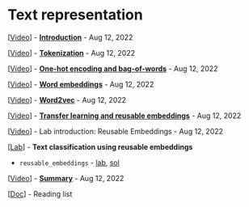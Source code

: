 # Text representation

[<a class="reference external" href="https://www.youtube.com/watch?v=v1WUcA6rf5I" target="_blank">Video</a>] - **[Introduction](intro.md)** - Aug 12, 2022

[<a class="reference external" href="https://www.youtube.com/watch?v=MSskpst-bEE" target="_blank">Video</a>] - **[Tokenization](tokenization.md)** - Aug 12, 2022

[<a class="reference external" href="https://www.youtube.com/watch?v=G1UuPOXBzmw" target="_blank">Video</a>] - **[One-hot encoding and bag-of-words](one_hot_encoding_and_bag_of_words.md)** - Aug 12, 2022

[<a class="reference external" href="https://www.youtube.com/watch?v=vLLXwLSOgts" target="_blank">Video</a>] - **[Word embeddings](word_embeddings.md)** - Aug 12, 2022

[<a class="reference external" href="https://www.youtube.com/watch?v=PrxBN1zPMuc" target="_blank">Video</a>] - **[Word2vec](word2vec.md)** - Aug 12, 2022

[<a class="reference external" href="https://www.youtube.com/watch?v=govXfgYa0g8" target="_blank">Video</a>] - **[Transfer learning and reusable embeddings](transfer_learning_and_reusable_embeddings.md)** - Aug 12, 2022

[<a class="reference external" href="https://www.youtube.com/watch?v=maHm6k7SOCE" target="_blank">Video</a>] - Lab introduction: Reusable Embeddings - Aug 12, 2022

[<a class="reference external" href="https://www.cloudskillsboost.google/course_sessions/1748181/labs/363216" target="_blank">Lab</a>] - **Text classification using reusable embeddings**
* `reusable_embeddings` - <a class="reference external" href="https://github.com/GoogleCloudPlatform/training-data-analyst/blob/master/courses/machine_learning/deepdive2/text_classification/labs/reusable_embeddings.ipynb" target="_blank">lab</a>, <a class="reference external" href="https://github.com/GoogleCloudPlatform/training-data-analyst/blob/master/courses/machine_learning/deepdive2/text_classification/solutions/reusable_embeddings.ipynb" target="_blank">sol</a>

[<a class="reference external" href="https://www.youtube.com/watch?v=tCnVID-s-YU" target="_blank">Video</a>] - **[Summary](summary.md)** - Aug 12, 2022

[<a class="reference external" href="https://drive.google.com/open?id=1yK9MXxYrlsHoe0ekaSxS8Wpcx2TWZmDm" target="_blank">Doc</a>] - Reading list
